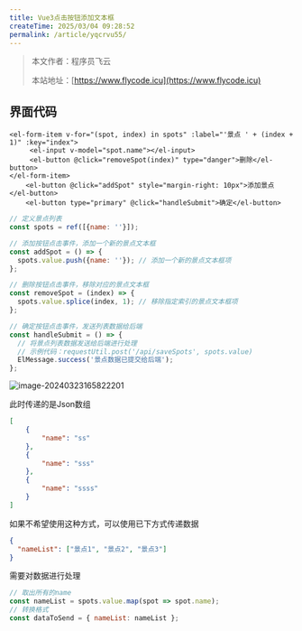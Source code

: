 ```yaml
---
title: Vue3点击按钮添加文本框
createTime: 2025/03/04 09:28:52
permalink: /article/yqcrvu55/
---
```

> 本文作者：程序员飞云
>
> 本站地址：[https://www.flycode.icu](https://www.flycode.icu)

## 界面代码
```vue
<el-form-item v-for="(spot, index) in spots" :label="'景点 ' + (index + 1)" :key="index">
     <el-input v-model="spot.name"></el-input>
     <el-button @click="removeSpot(index)" type="danger">删除</el-button>
</el-form-item>
	<el-button @click="addSpot" style="margin-right: 10px">添加景点</el-button>
    <el-button type="primary" @click="handleSubmit">确定</el-button>
```

```js
// 定义景点列表
const spots = ref([{name: ''}]);

// 添加按钮点击事件，添加一个新的景点文本框
const addSpot = () => {
  spots.value.push({name: ''}); // 添加一个新的景点文本框项
};

// 删除按钮点击事件，移除对应的景点文本框
const removeSpot = (index) => {
  spots.value.splice(index, 1); // 移除指定索引的景点文本框项
};

// 确定按钮点击事件，发送列表数据给后端
const handleSubmit = () => {
  // 将景点列表数据发送给后端进行处理
  // 示例代码：requestUtil.post('/api/saveSpots', spots.value)
  ElMessage.success('景点数据已提交给后端');
};
```

![image-20240323165822201](https://flycodeu-1314556962.cos.ap-nanjing.myqcloud.com//codeCenterImg/image-20240323165822201.png)

此时传递的是Json数组

```json
[
    {
        "name": "ss"
    },
    {
        "name": "sss"
    },
    {
        "name": "ssss"
    }
]
```

如果不希望使用这种方式，可以使用已下方式传递数据

```json
{
  "nameList": ["景点1", "景点2", "景点3"]
}
```

需要对数据进行处理

```js
// 取出所有的name 
const nameList = spots.value.map(spot => spot.name);
// 转换格式
const dataToSend = { nameList: nameList };
```

